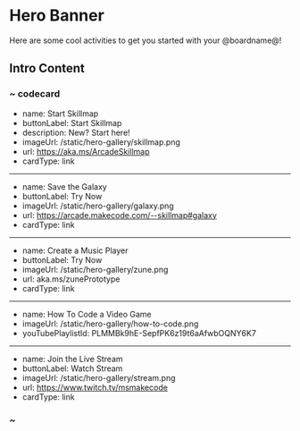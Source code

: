 # Hero Banner

Here are some cool activities to get you started with your @boardname@!

## Intro Content

### ~ codecard
* name: Start Skillmap
* buttonLabel: Start Skillmap
* description: New? Start here!
* imageUrl: /static/hero-gallery/skillmap.png
* url: https://aka.ms/ArcadeSkillmap
* cardType: link
---
* name: Save the Galaxy
* buttonLabel: Try Now
* imageUrl: /static/hero-gallery/galaxy.png
* url: https://arcade.makecode.com/--skillmap#galaxy
* cardType: link
---
* name: Create a Music Player
* buttonLabel: Try Now
* imageUrl: /static/hero-gallery/zune.png
* url: aka.ms/zunePrototype
* cardType: link
---
* name: How To Code a Video Game
* imageUrl: /static/hero-gallery/how-to-code.png
* youTubePlaylistId: PLMMBk9hE-SepfPK6z19t6aAfwbOQNY6K7
---
* name: Join the Live Stream
* buttonLabel: Watch Stream
* imageUrl: /static/hero-gallery/stream.png
* url: https://www.twitch.tv/msmakecode
* cardType: link

### ~
